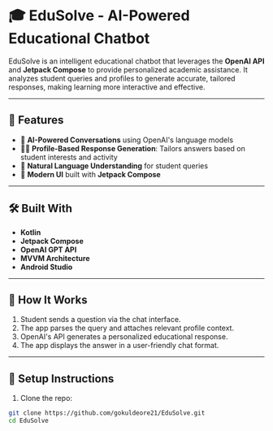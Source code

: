 # 🎓 EduSolve - AI-Powered Educational Chatbot

EduSolve is an intelligent educational chatbot that leverages the **OpenAI API** and **Jetpack Compose** to provide personalized academic assistance. It analyzes student queries and profiles to generate accurate, tailored responses, making learning more interactive and effective.

---

## 🚀 Features

- 🤖 **AI-Powered Conversations** using OpenAI's language models
- 🧑‍🎓 **Profile-Based Response Generation**: Tailors answers based on student interests and activity
- 💬 **Natural Language Understanding** for student queries
- 📱 **Modern UI** built with **Jetpack Compose**


---

## 🛠️ Built With

- **Kotlin**
- **Jetpack Compose**
- **OpenAI GPT API**
- **MVVM Architecture**
- **Android Studio**

---

## 🧠 How It Works

1. Student sends a question via the chat interface.
2. The app parses the query and attaches relevant profile context.
3. OpenAI's API generates a personalized educational response.
4. The app displays the answer in a user-friendly chat format.

---

## 🔧 Setup Instructions

1. Clone the repo:

```bash
git clone https://github.com/gokuldeore21/EduSolve.git
cd EduSolve
